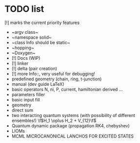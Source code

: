 # TODO list

[!] marks the current priority features

* ~argv class~
* ~namespace solid~
* ~class Info should be static~
* ~hopping~
* ~Doxygen~
* [!] Docs (WIP)
* [!] linker
* [!] delta (pair creation)
* [!] more Info::,  very useful for debugging!
* predefined geometry (chain, ring, t-junction)
* manual (dev guide LaTeX)
* basic operators N, ni, P, current, hamiltonian derived ...
* parameters filler
* basic input fill
* geometry
* direct sum
* two interacting quantum systems (with possibility of different ensembles!) \f$H_1 \oplus H_2 + V_{12}\f$
* Quantum dynamic package (propagation RK4, chebyshev)
* LIOMs
* MCML MICROCANONICAL LANCHOS FOR EXCITED STATES
